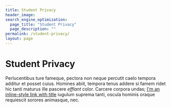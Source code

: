 ```yaml
---
title: Student Privacy
header_image: 
search_engine_optimization:
  page_title: "Student Privacy"
  page_description: ""
permalink: /student-privacy/
layout: page
---
```

# Student Privacy
Perlucentibus ture fameque, pectora non neque percutit caelo tempora additur et posset cuius. Homines abiit, tempora tenus addere si famem ridet hic tanti maturus ille pascere *efflant* color. Carcere corpora undas; [I'm an inline-style link with title](https://www.google.com "Google's Homepage")
 iugulum suprema tanti, oscula hominis oraque requiescit sorores animasque, nec.
